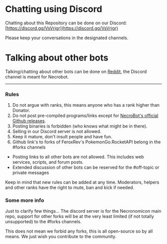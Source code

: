 # Chatting using Discord

Chatting about this Repository can be done on our Discord: [https://discord.gg/VsVrjgr](https://discord.gg/VsVrjgr)

Please keep your conversations in the designated channels.

# Talking about other bots

Talking/chatting about other bots can be done on [Reddit](https://www.reddit.com/r/pogobots/), the Discord channel is meant for Necrobot.

***
### Rules
1. Do not argue with ranks, this means anyone who has a rank higher than Donator.
2. Do not post pre-compiled programs/links except for [NecroBot's official Github releases](https://github.com/NecronomiconCoding/NecroBot/releases).
3. Posting binaries is forbidden (who knows what might be in there).
4. Selling in our Discord server is not allowed.
5. Keep it mature, don't insult people and have fun.
6. Github link's to forks of FeroxRev's PokemonGo.RocketAPI belong in the #forks channels
* Posting links to all other bots are not allowed. This includes web services, scripts, and forum posts.
* Extended discussion of other bots can be reserved for the #off-topic or private messages

Keep in mind that new rules can be added at any time. Moderators, helpers and other ranks have the right to mute, ban and kick if needed.

### Some more info
Just to clarify few things... The discord server is for the Necronomicon main repo, support for other forks will be at the very least limited (if not totally unsupported) to the #forks channels.

This does not mean we forbid any forks, this is all open-source so by all means. We just wish you contribute to the community.
